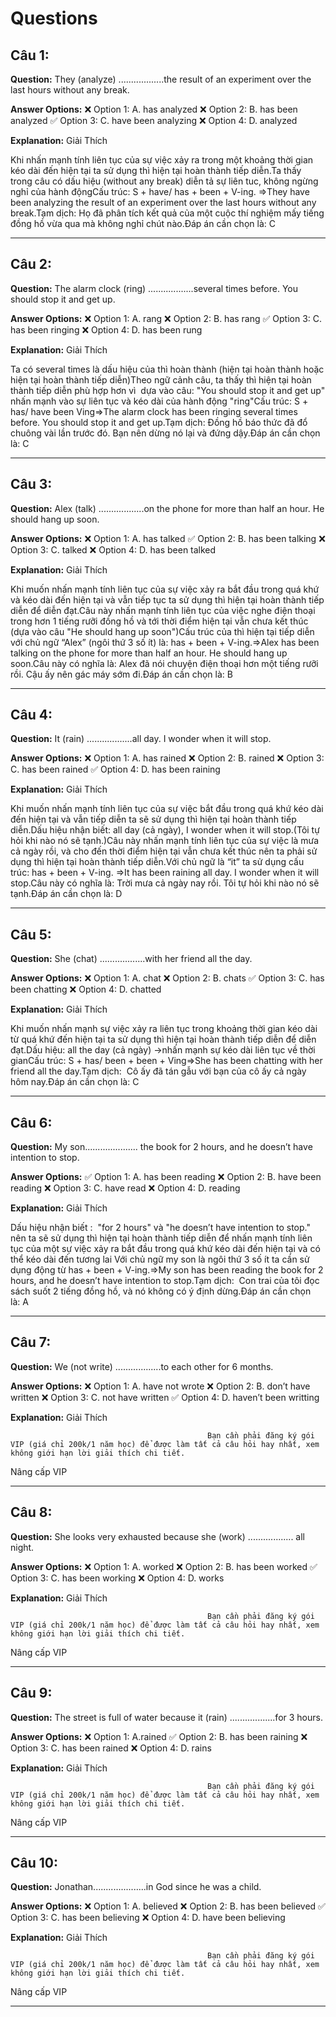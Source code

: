 # Questions

## Câu 1:

**Question:** They (analyze) ..................the result of an experiment over the last hours without any break.

**Answer Options:**
❌ Option 1: A. has analyzed
❌ Option 2: B. has been analyzed
✅ Option 3: C. have been analyzing
❌ Option 4: D. analyzed

**Explanation:** Giải Thích


Khi nhấn mạnh tính liên tục của sự việc xảy ra trong một khoảng thời gian kéo dài đến hiện tại ta sử dụng thì hiện tại hoàn thành tiếp diễn.Ta thấy trong câu có dấu hiệu (without any break) diễn tả sự liên tuc, không ngừng nghỉ của hành độngCấu trúc: S + have/ has + been + V-ing. =>They have been analyzing the result of an experiment over the last hours without any break.Tạm dịch: Họ đã phân tích kết quả của một cuộc thí nghiệm mấy tiếng đồng hồ vừa qua mà không nghỉ chút nào.Đáp án cần chọn là: C

---

## Câu 2:

**Question:** The alarm clock (ring) ..................several times before. You should stop it and get up.

**Answer Options:**
❌ Option 1: A. rang
❌ Option 2: B. has rang
✅ Option 3: C. has been ringing
❌ Option 4: D. has been rung

**Explanation:** Giải Thích


Ta có several times là dấu hiệu của thì hoàn thành (hiện tại hoàn thành hoặc hiện tại hoàn thành tiếp diễn)Theo ngữ cảnh câu, ta thấy thì hiện tại hoàn thành tiếp diễn phù hợp hơn vì  dựa vào câu: "You should stop it and get up" nhấn mạnh vào sự liên tục và kéo dài của hành động "ring"Cấu trúc: S + has/ have been Ving=>The alarm clock has been ringing several times before. You should stop it and get up.Tạm dịch: Đồng hồ báo thức đã đổ chuông vài lần trước đó. Bạn nên dừng nó lại và đứng dậy.Đáp án cần chọn là: C

---

## Câu 3:

**Question:** Alex (talk) ..................on the phone for more than half an hour. He should hang up soon.

**Answer Options:**
❌ Option 1: A. has talked
✅ Option 2: B. has been talking
❌ Option 3: C. talked
❌ Option 4: D. has been talked

**Explanation:** Giải Thích


Khi muốn nhấn mạnh tính liên tục của sự việc xảy ra bắt đầu trong quá khứ và kéo dài đến hiện tại và vẫn tiếp tục ta sử dụng thì hiện tại hoàn thành tiếp diễn để diễn đạt.Câu này nhấn mạnh tính liên tục của việc nghe điện thoại trong hơn 1 tiếng rưỡi đồng hồ và tới thời điểm hiện tại vẫn chưa kết thúc (dựa vào câu "He should hang up soon")Cấu trúc của thì hiện tại tiếp diễn với chủ ngữ “Alex” (ngôi thứ 3 số ít) là: has + been + V-ing.=>Alex has been talking on the phone for more than half an hour. He should hang up soon.Câu này có nghĩa là: Alex đã nói chuyện điện thoại hơn một tiếng rưỡi rồi. Cậu ấy nên gác máy sớm đi.Đáp án cần chọn là: B

---

## Câu 4:

**Question:** It (rain) ..................all day. I wonder when it will stop.

**Answer Options:**
❌ Option 1: A. has rained
❌ Option 2: B. rained
❌ Option 3: C. has been rained
✅ Option 4: D. has been raining

**Explanation:** Giải Thích


Khi muốn nhấn mạnh tính liên tục của sự việc bắt đầu trong quá khứ kéo dài đến hiện tại và vẫn tiếp diễn ta sẽ sử dụng thì hiện tại hoàn thành tiếp diễn.Dấu hiệu nhận biết: all day (cả ngày), I wonder when it will stop.(Tôi tự hỏi khi nào nó sẽ tạnh.)Câu này nhấn mạnh tính liên tục của sự việc là mưa cả ngày rồi, và cho đến thời điểm hiện tại vẫn chưa kết thúc nên ta phải sử dụng thì hiện tại hoàn thành tiếp diễn.Với chủ ngữ là “it” ta sử dụng cấu trúc: has + been + V-ing. =>It has been raining all day. I wonder when it will stop.Câu này có nghĩa là: Trời mưa cả ngày nay rồi. Tôi tự hỏi khi nào nó sẽ tạnh.Đáp án cần chọn là: D

---

## Câu 5:

**Question:** She (chat) ..................with her friend all the day.

**Answer Options:**
❌ Option 1: A. chat
❌ Option 2: B. chats
✅ Option 3: C. has been chatting
❌ Option 4: D. chatted

**Explanation:** Giải Thích


Khi muốn nhấn mạnh sự việc xảy ra liên tục trong khoảng thời gian kéo dài từ quá khứ đến hiện tại ta sử dụng thì hiện tại hoàn thành tiếp diễn để diễn đạt.Dấu hiệu: all the day (cả ngày) ->nhấn mạnh sự kéo dài liên tục về thời gianCấu trúc: S + has/ been + been + Ving=>She has been chatting with her friend all the day.Tạm dịch:  Cô ấy đã tán gẫu với bạn của cô ấy cả ngày hôm nay.Đáp án cần chọn là: C

---

## Câu 6:

**Question:** My son..................... the book for 2 hours, and he doesn’t have intention to stop.

**Answer Options:**
✅ Option 1: A. has been reading
❌ Option 2: B. have been reading
❌ Option 3: C. have read
❌ Option 4: D. reading

**Explanation:** Giải Thích


Dấu hiệu nhận biết :  "for 2 hours" và "he doesn’t have intention to stop." nên ta sẽ sử dụng thì hiện tại hoàn thành tiếp diễn để nhấn mạnh tính liên tục của một sự việc xảy ra bắt đầu trong quá khứ kéo dài đến hiện tại và có thể kéo dài đến tương lai Với chủ ngữ my son là ngôi thứ 3 số ít ta cần sử dụng động từ has + been + V-ing.=>My son has been reading the book for 2 hours, and he doesn’t have intention to stop.Tạm dịch:  Con trai của tôi đọc sách suốt 2 tiếng đồng hồ, và nó không có ý định dừng.Đáp án cần chọn là: A

---

## Câu 7:

**Question:** We (not write) ..................to each other for 6 months.

**Answer Options:**
❌ Option 1: A. have not wrote
❌ Option 2: B. don’t have written
❌ Option 3: C. not have written
✅ Option 4: D. haven’t been writting

**Explanation:** Giải Thích




                                                Bạn cần phải đăng ký gói VIP (giá chỉ 200k/1 năm học) để được làm tất cả câu hỏi hay nhất, xem không giới hạn lời giải thích chi tiết.
                                            

Nâng cấp VIP

---

## Câu 8:

**Question:** She looks very exhausted because she (work) .................. all night.

**Answer Options:**
❌ Option 1: A. worked
❌ Option 2: B. has been worked
✅ Option 3: C. has been working
❌ Option 4: D. works

**Explanation:** Giải Thích




                                                Bạn cần phải đăng ký gói VIP (giá chỉ 200k/1 năm học) để được làm tất cả câu hỏi hay nhất, xem không giới hạn lời giải thích chi tiết.
                                            

Nâng cấp VIP

---

## Câu 9:

**Question:** The street is full of water because it (rain) ..................for 3 hours.

**Answer Options:**
❌ Option 1: A.rained
✅ Option 2: B. has been raining
❌ Option 3: C. has been rained
❌ Option 4: D. rains

**Explanation:** Giải Thích




                                                Bạn cần phải đăng ký gói VIP (giá chỉ 200k/1 năm học) để được làm tất cả câu hỏi hay nhất, xem không giới hạn lời giải thích chi tiết.
                                            

Nâng cấp VIP

---

## Câu 10:

**Question:** Jonathan.....................in God since he was a child.

**Answer Options:**
❌ Option 1: A. believed
❌ Option 2: B. has been believed
✅ Option 3: C. has been believing
❌ Option 4: D. have been believing

**Explanation:** Giải Thích




                                                Bạn cần phải đăng ký gói VIP (giá chỉ 200k/1 năm học) để được làm tất cả câu hỏi hay nhất, xem không giới hạn lời giải thích chi tiết.
                                            

Nâng cấp VIP

---

